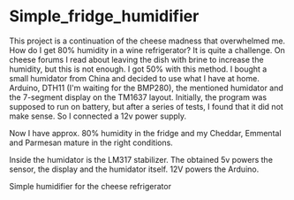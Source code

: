 # Simple_fridge_humidifier

This project is a continuation of the cheese madness that overwhelmed me. How do I get 80% humidity in a wine refrigerator? It is quite a challenge. On cheese forums I read about leaving the dish with brine to increase the humidity, but this is not enough. I got 50% with this method. I bought a small humidator from China and decided to use what I have at home. Arduino, DTH11 (I'm waiting for the BMP280), the mentioned humidator and the 7-segment display on the TM1637 layout. Initially, the program was supposed to run on battery, but after a series of tests, I found that it did not make sense. So I connected a 12v power supply.

Now I have approx. 80% humidity in the fridge and my Cheddar, Emmental and Parmesan mature in the right conditions.

Inside the humidator is the LM317 stabilizer. The obtained 5v powers the sensor, the display and the humidator itself. 12V powers the Arduino.


Simple humidifier for the cheese refrigerator
